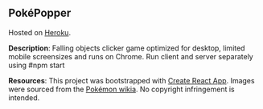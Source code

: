 ## PokéPopper

Hosted on [Heroku](https://pokepopper.herokuapp.com).

**Description**:
Falling objects clicker game optimized for desktop, limited mobile screensizes and runs on Chrome. 
Run client and server separately using #npm start

**Resources**:
This project was bootstrapped with [Create React App](https://github.com/facebook/create-react-app).
Images were sourced from the [Pokémon wikia](http://pokemon.wikia.com/wiki/Water_type). No copyright infringement is intended.

